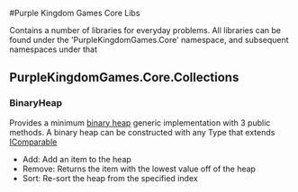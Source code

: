 #Purple Kingdom Games Core Libs

Contains a number of libraries for everyday problems. All libraries can be found under the 'PurpleKingdomGames.Core'
namespace, and subsequent namespaces under that

## PurpleKingdomGames.Core.Collections

### BinaryHeap
Provides a minimum [binary heap](https://en.wikipedia.org/wiki/Binary_heap) generic implementation with 3
public methods. A binary heap can be constructed with any Type that extends
[IComparable](https://msdn.microsoft.com/en-us/library/system.icomparable%28v=vs.110%29.aspx)

 * Add: Add an item to the heap
 * Remove: Returns the item with the lowest value off of the heap
 * Sort: Re-sort the heap from the specified index
